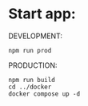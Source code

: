 # Start app:

DEVELOPMENT:

    npm run prod 

PRODUCTION:

    npm run build
    cd ../docker
    docker compose up -d
